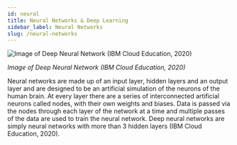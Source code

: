 ```yaml
---
id: neural
title: Neural Networks & Deep Learning
sidebar_label: Neural Networks
slug: /neural-networks
---
```


![Image of Deep Neural Network (IBM Cloud Education, 2020)][dnn]

_Image of Deep Neural Network (IBM Cloud Education, 2020)_

Neural networks are made up of an input layer, hidden layers and an output layer and are designed to be an artificial simulation of the neurons of the human brain. At every layer there are a series of interconnected artificial neurons called nodes, with their own weights and biases. Data is passed via the nodes through each layer of the network at a time and multiple passes of the data are used to train the neural network. Deep neural networks are simply neural networks with more than 3 hidden layers (IBM Cloud Education, 2020).

[dnn]: https://1.cms.s81c.com/sites/default/files/2021-01-06/ICLH_Diagram_Batch_01_03-DeepNeuralNetwork-WHITEBG.png "Image of Deep Neural Network (IBM Cloud Education, 2020)"
